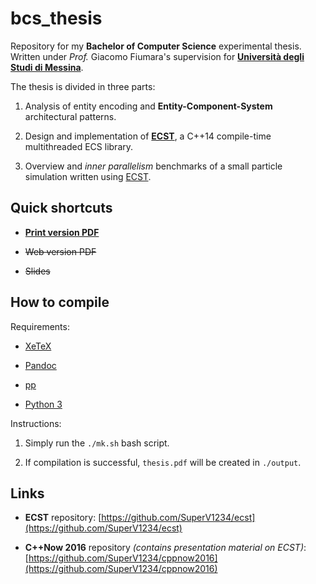 # bcs_thesis

Repository for my **Bachelor of Computer Science** experimental thesis. Written under *Prof.* Giacomo Fiumara's supervision for [**Università degli Studi di Messina**](https//unime.it).

The thesis is divided in three parts:

1. Analysis of entity encoding and **Entity-Component-System** architectural patterns. 

2. Design and implementation of [**ECST**](https://github.com/SuperV1234/ecst), a C++14 compile-time multithreaded ECS library.

3. Overview and *inner parallelism* benchmarks of a small particle simulation written using [ECST](https://github.com/SuperV1234/ecst).


## Quick shortcuts

* [**Print version PDF**](https://github.com/SuperV1234/bcs_thesis/blob/master/final/print_version.pdf)

* ~~Web version PDF~~

* ~~Slides~~


## How to compile

Requirements:

* [XeTeX](https://www.sharelatex.com/learn/XeLaTeX)

* [Pandoc](http://pandoc.org/)

* [pp](https://github.com/CDSoft/pp)

* [Python 3](https://www.python.org/)

Instructions:

1. Simply run the `./mk.sh` bash script.

2. If compilation is successful, `thesis.pdf` will be created in `./output`.



## Links

* **ECST** repository:
[https://github.com/SuperV1234/ecst](https://github.com/SuperV1234/ecst)

* **C++Now 2016** repository *(contains presentation material on ECST)*:
[https://github.com/SuperV1234/cppnow2016](https://github.com/SuperV1234/cppnow2016)